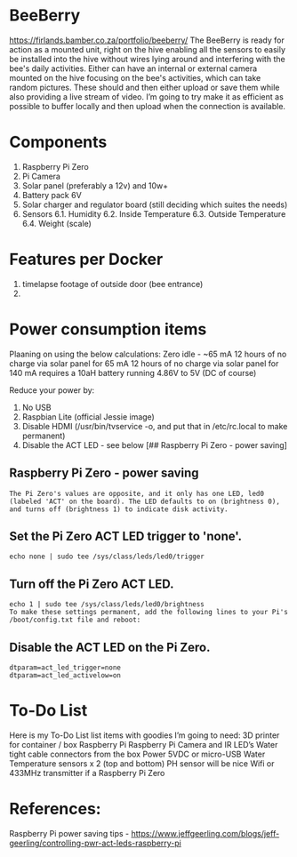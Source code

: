 # BeeBerry
https://firlands.bamber.co.za/portfolio/beeberry/
The BeeBerry is ready for action as a mounted unit, right on the hive enabling all the sensors to easily be installed into the hive without wires lying around and interfering with the bee's daily activities. Either can have an internal or external camera mounted on the hive focusing on the bee's activities, which can take random pictures.  These should and then either upload or save them while also providing a live stream of video.  I’m going to try make it as efficient as possible to buffer locally and then upload when the connection is available.


# Components
  1. Raspberry Pi Zero
  2. Pi Camera
  3. Solar panel (preferably a 12v) and 10w+
  4. Battery pack 6V
  5. Solar charger and regulator board (still deciding which suites the needs)
  6. Sensors
  6.1. Humidity
  6.2. Inside Temperature
  6.3. Outside Temperature
  6.4. Weight (scale)

# Features per Docker
  1. timelapse footage of outside door (bee entrance)
  2.

# Power consumption items
  Plaaning on using the below calculations:
  Zero idle - ~65 mA
  12 hours of no charge via solar panel for 65 mA
  12 hours of no charge via solar panel for 140 mA
    requires a 10aH battery running 4.86V to 5V (DC of course)

  Reduce your power by:
  1. No USB
  2. Raspbian Lite (official Jessie image)
  3. Disable HDMI (/usr/bin/tvservice -o, and put that in /etc/rc.local to make permanent)
  4. Disable the ACT LED - see below [## Raspberry Pi Zero - power saving]

## Raspberry Pi Zero - power saving
    The Pi Zero's values are opposite, and it only has one LED, led0 (labeled 'ACT' on the board). The LED defaults to on (brightness 0), and turns off (brightness 1) to indicate disk activity.

## Set the Pi Zero ACT LED trigger to 'none'.
    echo none | sudo tee /sys/class/leds/led0/trigger

## Turn off the Pi Zero ACT LED.
    echo 1 | sudo tee /sys/class/leds/led0/brightness
    To make these settings permanent, add the following lines to your Pi's /boot/config.txt file and reboot:

## Disable the ACT LED on the Pi Zero.
    dtparam=act_led_trigger=none
    dtparam=act_led_activelow=on


# To-Do List
  Here is my To-Do List list items with goodies I’m going to need:  3D printer for container / box Raspberry Pi Raspberry Pi Camera and IR LED’s Water tight cable connectors from the box Power 5VDC or micro-USB Water Temperature sensors x 2 (top and bottom) PH sensor will be nice Wifi or 433MHz transmitter if a Raspberry Pi Zero


# References:


Raspberry Pi power saving tips - https://www.jeffgeerling.com/blogs/jeff-geerling/controlling-pwr-act-leds-raspberry-pi

